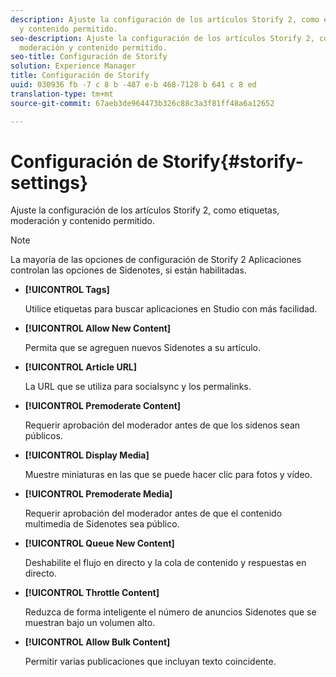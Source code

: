 ```yaml
---
description: Ajuste la configuración de los artículos Storify 2, como etiquetas, moderación
  y contenido permitido.
seo-description: Ajuste la configuración de los artículos Storify 2, como etiquetas,
  moderación y contenido permitido.
seo-title: Configuración de Storify
solution: Experience Manager
title: Configuración de Storify
uuid: 030936 fb -7 c 8 b -487 e-b 468-7128 b 641 c 8 ed
translation-type: tm+mt
source-git-commit: 67aeb3de964473b326c88c3a3f81ff48a6a12652

---
```



# Configuración de Storify{#storify-settings}

Ajuste la configuración de los artículos Storify 2, como etiquetas, moderación y contenido permitido.

>[!NOTE]
>
>La mayoría de las opciones de configuración de Storify 2 Aplicaciones controlan las opciones de Sidenotes, si están habilitadas.

* **[!UICONTROL Tags]**

   Utilice etiquetas para buscar aplicaciones en Studio con más facilidad.

* **[!UICONTROL Allow New Content]**

   Permita que se agreguen nuevos Sidenotes a su artículo.

* **[!UICONTROL Article URL]**

   La URL que se utiliza para socialsync y los permalinks.

* **[!UICONTROL Premoderate Content]**

   Requerir aprobación del moderador antes de que los sidenos sean públicos.

* **[!UICONTROL Display Media]**

   Muestre miniaturas en las que se puede hacer clic para fotos y vídeo.

* **[!UICONTROL Premoderate Media]**

   Requerir aprobación del moderador antes de que el contenido multimedia de Sidenotes sea público.

* **[!UICONTROL Queue New Content]**

   Deshabilite el flujo en directo y la cola de contenido y respuestas en directo.

* **[!UICONTROL Throttle Content]**

   Reduzca de forma inteligente el número de anuncios Sidenotes que se muestran bajo un volumen alto.

* **[!UICONTROL Allow Bulk Content]**

   Permitir varias publicaciones que incluyan texto coincidente.

